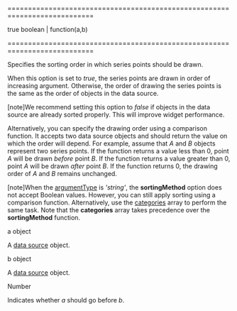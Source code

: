 <!--**
/*-------------------------------------------
    Auto-generated file. Do not modify.
-------------------------------------------

**-->
===========================================================================
<!--default-->true<!--/default-->
<!--type-->boolean | function(a,b)<!--/type-->
===========================================================================

<!--shortDescription-->
Specifies the sorting order in which series points should be drawn.
<!--/shortDescription-->

<!--fullDescription-->
When this option is set to *true*, the series points are drawn in order of increasing argument. Otherwise, the order of drawing the series points is the same as the order of objects in the data source.

[note]We recommend setting this option to *false* if objects in the data source are already sorted properly. This will improve widget performance.

Alternatively, you can specify the drawing order using a comparison function. It accepts two data source objects and should return the value on which the order will depend. For example, assume that *A* and *B* objects represent two series points. If the function returns a value less than 0, point *A* will be drawn _before_ point *B*. If the function returns a value greater than 0, point *A* will be drawn _after_ point *B*. If the function returns 0, the drawing order of *A* and *B* remains unchanged.

[note]When the [argumentType](/Documentation/ApiReference/Data_Visualization_Widgets/dxChart/Configuration/argumentAxis/#argumentType) is *'string'*, the **sortingMethod** option does not accept Boolean values. However, you can still apply sorting using a comparison function. Alternatively, use the [categories](/Documentation/ApiReference/Data_Visualization_Widgets/dxChart/Configuration/argumentAxis/#categories) array to perform the same task. Note that the **categories** array takes precedence over the **sortingMethod** function.
<!--/fullDescription-->
<!--typeFunctionParamName1-->a<!--/typeFunctionParamName1-->
<!--typeFunctionParamType1-->object<!--/typeFunctionParamType1-->
<!--typeFunctionParamDescription1-->
A <a href="/Documentation/17_1/ApiReference/Data_Visualization_Widgets/dxChart/Configuration/#dataSource">data source</a> object.
<!--/typeFunctionParamDescription1-->

<!--typeFunctionParamName2-->b<!--/typeFunctionParamName2-->
<!--typeFunctionParamType2-->object<!--/typeFunctionParamType2-->
<!--typeFunctionParamDescription2-->
A <a href="/Documentation/17_1/ApiReference/Data_Visualization_Widgets/dxChart/Configuration/#dataSource">data source</a> object.
<!--/typeFunctionParamDescription2-->

<!--typeFunctionReturnType-->Number<!--/typeFunctionReturnType-->
<!--typeFunctionReturnDescription-->
Indicates whether <i>a</i> should go before <i>b</i>.
<!--/typeFunctionReturnDescription-->